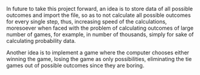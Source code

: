 In future to take this project forward, an idea is to store data of all possible outcomes and import the file, 
so as to not calculate all possible outcomes for every single step, 
thus, increasing speed of the calculations, moresoever when faced with the problem of calculating outcomes of large number of games, 
for example, in number of thousands, simply for sake of calculating probability data.

Another idea is to implement a game where the computer chooses either winning the game, losing the game as only possibilities, 
eliminating the tie games out of possible outcomes since they are boring.

